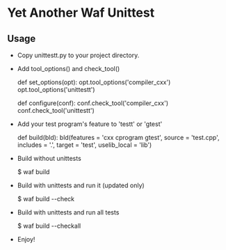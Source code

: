 # Yet Another Waf Unittest

## Usage

* Copy unittestt.py to your project directory.

* Add tool_options() and check_tool()

	def set_options(opt):
	    opt.tool_options('compiler_cxx')
	    opt.tool_options('unittestt')

	def configure(conf):
	    conf.check_tool('compiler_cxx')
	    conf.check_tool('unittestt')

* Add your test program's feature to 'testt' or 'gtest'

    def build(bld):
        bld(features = 'cxx cprogram gtest',
            source = 'test.cpp',
            includes = '.',
            target = 'test',
            uselib_local = 'lib')

* Build without unittests

	$ waf build

* Build with unittests and run it (updated only)

	$ waf build --check

* Build with unittests and run all tests

	$ waf build --checkall

* Enjoy!

